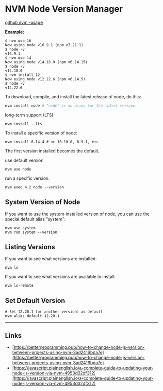 # NVM Node Version Manager

[github nvm -usage](https://github.com/nvm-sh/nvm#usage)

**Example:**

```
$ nvm use 16
Now using node v16.9.1 (npm v7.21.1)
$ node -v
v16.9.1
$ nvm use 14
Now using node v14.18.0 (npm v6.14.15)
$ node -v
v14.18.0
$ nvm install 12
Now using node v12.22.6 (npm v6.14.5)
$ node -v
v12.22.6
```



To download, compile, and install the latest release of node, do this:

```bash
nvm install node # "node" is an alias for the latest version
```

long-term support (LTS):

```
nvm install --lts
```

To install a specific version of node:

```
nvm install 6.14.4 # or 10.10.0, 8.9.1, etc
```

The first version installed becomes the default. 

use default version

```
nvm use node
```

run a specific version:

```
nvm exec 4.2 node --version
```

## System Version of Node

If you want to use the system-installed version of node, you can use the special default alias "system":

```
nvm use system
nvm run system --version
```

## Listing Versions

If you want to see what versions are installed:

```
nvm ls
```

If you want to see what versions are available to install:

```
nvm ls-remote
```



## Set Default Version

```
# Set 12.20.1 (or another version) as default
nvm alias default 12.20.1
```

------

## Links

- [https://betterprogramming.pub/how-to-change-node-js-version-between-projects-using-nvm-3ad2416bda7e](https://betterprogramming.pub/how-to-change-node-js-version-between-projects-using-nvm-3ad2416bda7e)
- [https://javascript.plainenglish.io/a-complete-guide-to-updating-your-node-js-version-via-nvm-4953d32df312](https://javascript.plainenglish.io/a-complete-guide-to-updating-your-node-js-version-via-nvm-4953d32df312)

